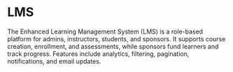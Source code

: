 # LMS
The Enhanced Learning Management System (LMS) is a role-based platform for admins, instructors, students, and sponsors. It supports course creation, enrollment, and assessments, while sponsors fund learners and track progress. Features include analytics, filtering, pagination, notifications, and email updates.

